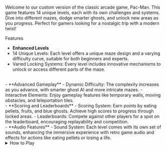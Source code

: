 
Welcome to our custom version of the classic arcade game, Pac-Man. This game features 14 unique levels, each with its own challenges and systems. Dive into different mazes, dodge smarter ghosts, and unlock new areas as you progress. Perfect for gamers looking for a nostalgic trip with a modern twist!


Features
<br>
-  **Enhanced Levels**
-  14 Unique Levels: Each level offers a unique maze design and a varying difficulty curve, suitable for both beginners and experts.
-  Varied Locking Systems: Every level includes innovative mechanisms to unlock or access different parts of the maze.
  <br>
-  **Advanced Gameplay**
-  Dynamic Difficulty: The complexity increases as you advance, with smarter ghost AI and more intricate mazes.
-  Interactive Elements: Enjoy gameplay features like temporary walls, moving obstacles, and teleportation tiles.
  <br>
-  **Scoring and Leaderboards**
-  Scoring System: Earn points by eating pellets, fruits, and blue ghosts. Achieve high scores to progress through locked areas.
-  Leaderboards: Compete against other players for a spot on the leaderboard, encouraging replayability and competition.
  <br>
-  **Audio Features**
-  Sound System: Each level comes with its own set of sounds, enhancing the immersive experience with retro game audio and effects for actions like eating pellets or losing a life.
<details>
<summary>How to Play</summary>
1.  Navigate the Maze: Use the arrow keys to guide Pac-Man through the maze.<br>
2.  Eat Pellets: Clear the maze by eating all pellets while avoiding the ghosts.<br>
3.  Use Power Pellets: Gain the temporary ability to eat ghosts for extra points.<br>
4.  Unlock Areas: Fulfill specific conditions to unlock new paths and challenges.<br>
5.  Aim for High Scores: Increase your score for leaderboard ranking and to unlock advanced levels.<br>
</details>
